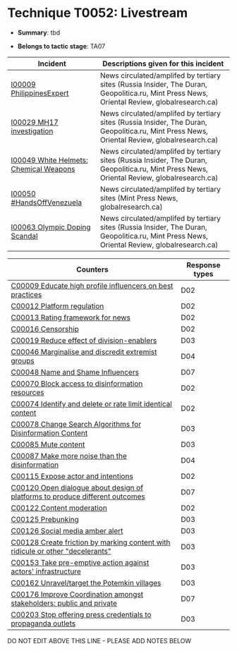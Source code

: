 # Technique T0052: Livestream

* **Summary**: tbd

* **Belongs to tactic stage**: TA07


| Incident | Descriptions given for this incident |
| -------- | -------------------- |
| [I00009 PhilippinesExpert](../generated_pages/incidents/I00009.md) | News circulated/amplifed by tertiary sites (Russia Insider, The Duran, Geopolitica.ru, Mint Press News, Oriental Review, globalresearch.ca) |
| [I00029 MH17 investigation](../generated_pages/incidents/I00029.md) | News circulated/amplifed by tertiary sites (Russia Insider, The Duran, Geopolitica.ru, Mint Press News, Oriental Review, globalresearch.ca) |
| [I00049 White Helmets: Chemical Weapons](../generated_pages/incidents/I00049.md) | News circulated/amplifed by tertiary sites (Russia Insider, The Duran, Geopolitica.ru, Mint Press News, Oriental Review, globalresearch.ca) |
| [I00050 #HandsOffVenezuela](../generated_pages/incidents/I00050.md) | News circulated/amplifed by tertiary sites (Mint Press News, globalresearch.ca) |
| [I00063 Olympic Doping Scandal](../generated_pages/incidents/I00063.md) | News circulated/amplifed by tertiary sites (Russia Insider, The Duran, Geopolitica.ru, Mint Press News, Oriental Review, globalresearch.ca) |



| Counters | Response types |
| -------- | -------------- |
| [C00009 Educate high profile influencers on best practices](../generated_pages/counters/C00009.md) | D02 |
| [C00012 Platform regulation](../generated_pages/counters/C00012.md) | D02 |
| [C00013 Rating framework for news](../generated_pages/counters/C00013.md) | D02 |
| [C00016 Censorship](../generated_pages/counters/C00016.md) | D02 |
| [C00019 Reduce effect of division-enablers](../generated_pages/counters/C00019.md) | D03 |
| [C00046 Marginalise and discredit extremist groups](../generated_pages/counters/C00046.md) | D04 |
| [C00048 Name and Shame Influencers](../generated_pages/counters/C00048.md) | D07 |
| [C00070 Block access to disinformation resources](../generated_pages/counters/C00070.md) | D02 |
| [C00074 Identify and delete or rate limit identical content](../generated_pages/counters/C00074.md) | D02 |
| [C00078 Change Search Algorithms for Disinformation Content](../generated_pages/counters/C00078.md) | D03 |
| [C00085 Mute content](../generated_pages/counters/C00085.md) | D03 |
| [C00087 Make more noise than the disinformation](../generated_pages/counters/C00087.md) | D04 |
| [C00115 Expose actor and intentions](../generated_pages/counters/C00115.md) | D02 |
| [C00120 Open dialogue about design of platforms to produce different outcomes](../generated_pages/counters/C00120.md) | D07 |
| [C00122 Content moderation](../generated_pages/counters/C00122.md) | D02 |
| [C00125 Prebunking](../generated_pages/counters/C00125.md) | D03 |
| [C00126 Social media amber alert](../generated_pages/counters/C00126.md) | D03 |
| [C00128 Create friction by marking content with ridicule or other "decelerants"](../generated_pages/counters/C00128.md) | D03 |
| [C00153 Take pre-emptive action against actors' infrastructure](../generated_pages/counters/C00153.md) | D03 |
| [C00162 Unravel/target the Potemkin villages](../generated_pages/counters/C00162.md) | D03 |
| [C00176 Improve Coordination amongst stakeholders: public and private](../generated_pages/counters/C00176.md) | D07 |
| [C00203 Stop offering press credentials to propaganda outlets](../generated_pages/counters/C00203.md) | D03 |


DO NOT EDIT ABOVE THIS LINE - PLEASE ADD NOTES BELOW